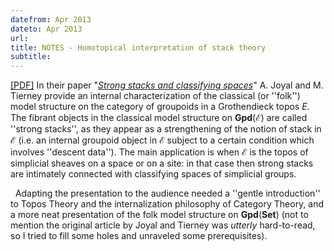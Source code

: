 ```yaml
---
datefrom: Apr 2013
dateto: Apr 2013
url:
title: NOTES - Homotopical interpretation of stack theory
subtitle:
---
```


[[PDF]](stuff/stacks2.pdf) In their paper "<em>[Strong stacks and classifying spaces][joyal]</em>" A. Joyal and M. Tierney provide an ​internal characterization of the classical (or ''folk'') model structure on the category of groupoids in a Grothendieck topos <i>E</i>. The fibrant objects in the classical model structure on $\mathbf{Gpd}(\mathcal{E})$ are called ''strong stacks'', as they appear as a strengthening of the notion of stack in $\mathcal{E}$ (i.e. an internal  groupoid object in $\mathcal{E}$ subject to a certain condition which involves ''descent data''). The main application is when $\mathcal{E}$ is the topos of simplicial sheaves on a space or on a site: in that case then strong stacks are intimately connected with classifying space​s of simplicial groups.

&nbsp; Adapting the presentation to the audience needed a ''gentle introduction'' to Topos Theory and the internalization philosophy of Category Theory, and a more neat presentation of the folk model structure on $\mathbf{Gpd}(\mathbf{Set})$ (not to mention the original article by Joyal and Tierney was <em>utterly</em> hard-to-read, so I tried to fill some holes and unraveled some prerequisites).

[joyal]: http://link.springer.com/chapter/10.1007%2FBFb0084222
